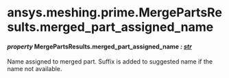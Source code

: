 # ansys.meshing.prime.MergePartsResults.merged_part_assigned_name



#### *property* MergePartsResults.merged_part_assigned_name *: [str](https://docs.python.org/3.11/library/stdtypes.html#str)*

Name assigned to merged part. Suffix is added to suggested name if the name not available.

<!-- !! processed by numpydoc !! -->
